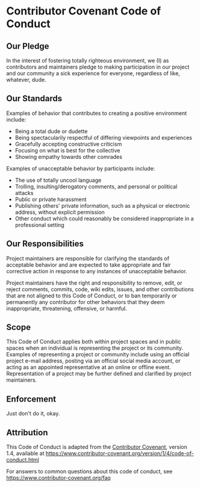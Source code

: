 # Contributor Covenant Code of Conduct

## Our Pledge

In the interest of fostering totally righteous environment, we (I) as
contributors and maintainers pledge to making participation in our project and
our community a sick experience for everyone, regardless of like, whatever, dude.

## Our Standards

Examples of behavior that contributes to creating a positive environment
include:

* Being a total dude or dudette
* Being spectacularily respectful of differing viewpoints and experiences
* Gracefully accepting constructive criticism
* Focusing on what is best for the collective
* Showing empathy towards other comrades

Examples of unacceptable behavior by participants include:

* The use of totally uncool language
* Trolling, insulting/derogatory comments, and personal or political attacks
* Public or private harassment
* Publishing others' private information, such as a physical or electronic
 address, without explicit permission
* Other conduct which could reasonably be considered inappropriate in a
 professional setting

## Our Responsibilities

Project maintainers are responsible for clarifying the standards of acceptable
behavior and are expected to take appropriate and fair corrective action in
response to any instances of unacceptable behavior.

Project maintainers have the right and responsibility to remove, edit, or
reject comments, commits, code, wiki edits, issues, and other contributions
that are not aligned to this Code of Conduct, or to ban temporarily or
permanently any contributor for other behaviors that they deem inappropriate,
threatening, offensive, or harmful.

## Scope

This Code of Conduct applies both within project spaces and in public spaces
when an individual is representing the project or its community. Examples of
representing a project or community include using an official project e-mail
address, posting via an official social media account, or acting as an appointed
representative at an online or offline event. Representation of a project may be
further defined and clarified by project maintainers.

## Enforcement

Just don't do it, okay.

## Attribution

This Code of Conduct is adapted from the [Contributor Covenant][homepage], version 1.4,
available at https://www.contributor-covenant.org/version/1/4/code-of-conduct.html

[homepage]: https://www.contributor-covenant.org

For answers to common questions about this code of conduct, see
https://www.contributor-covenant.org/faq
